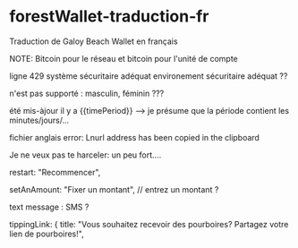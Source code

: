 # forestWallet-traduction-fr
Traduction de Galoy Beach Wallet en français


NOTE: Bitcoin pour le réseau et bitcoin pour l'unité de compte

ligne 429
système sécuritaire adéquat
environement sécuritaire adéquat ??

n'est pas supporté : masculin, féminin ???

été mis-àjour il y a {{timePeriod}} --> je présume que la période contient les minutes/jours/...


fichier anglais error: Lnurl address has been copied in the clipboard

Je ne veux pas te harceler: un peu fort....

restart: "Recommencer",

setAnAmount: "Fixer un montant",  // entrez un montant ?

text message : SMS ?

tippingLink: {
    title: "Vous souhaitez recevoir des pourboires? Partagez votre lien de pourboires!",